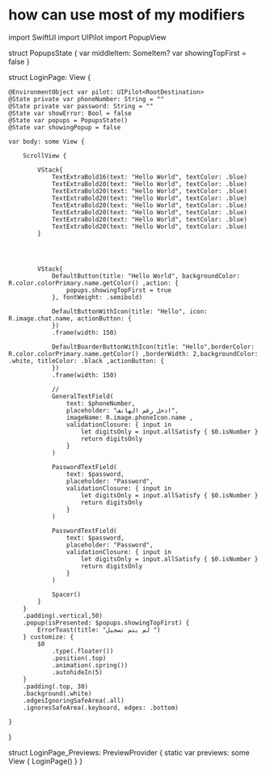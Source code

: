 #  how can use most of my modifiers 




import SwiftUI
import UIPilot
import PopupView

struct PopupsState {
    var middleItem: SomeItem?
    var showingTopFirst = false
}

struct LoginPage: View {
    
    @EnvironmentObject var pilot: UIPilot<RootDestination>
    @State private var phoneNumber: String = ""
    @State private var password: String = ""
    @State var showError: Bool = false
    @State var popups = PopupsState()
    @State var showingPopup = false
    
    var body: some View {
        
        ScrollView {
            
            VStack{
                TextExtraBold16(text: "Hello World", textColor: .blue)
                TextExtraBold20(text: "Hello World", textColor: .blue)
                TextExtraBold20(text: "Hello World", textColor: .blue)
                TextExtraBold20(text: "Hello World", textColor: .blue)
                TextExtraBold20(text: "Hello World", textColor: .blue)
                TextExtraBold20(text: "Hello World", textColor: .blue)
                TextExtraBold20(text: "Hello World", textColor: .blue)
                TextExtraBold20(text: "Hello World", textColor: .blue)
            }
            
            
            
            
            VStack{
                DefaultButton(title: "Hello World", backgroundColor: R.color.colorPrimary.name.getColor() ,action: {
                    popups.showingTopFirst = true
                }, fontWeight: .semibold)
                
                DefaultButtonWithIcon(title: "Hello", icon: R.image.chat.name, actionButton: {
                })
                .frame(width: 150)
                
                DefaultBoarderButtonWithIcon(title: "Hello",borderColor: R.color.colorPrimary.name.getColor() ,borderWidth: 2,backgroundColor: .white, titleColor: .black ,actionButton: {
                })
                .frame(width: 150)
                
                //
                GeneralTextField(
                    text: $phoneNumber,
                    placeholder: "ادخل رقم الهاتف",
                    imageName: R.image.phoneIcon.name ,
                    validationClosure: { input in
                        let digitsOnly = input.allSatisfy { $0.isNumber }
                        return digitsOnly
                    }
                )
                
                PasswordTextField(
                    text: $password,
                    placeholder: "Password",
                    validationClosure: { input in
                        let digitsOnly = input.allSatisfy { $0.isNumber }
                        return digitsOnly
                    }
                )
                
                PasswordTextField(
                    text: $password,
                    placeholder: "Password",
                    validationClosure: { input in
                        let digitsOnly = input.allSatisfy { $0.isNumber }
                        return digitsOnly
                    }
                )
                
                Spacer()
            }
        }
        .padding(.vertical,50)
        .popup(isPresented: $popups.showingTopFirst) {
            ErrorToast(title: "لم يتم تسجيل ")
        } customize: {
            $0
                .type(.floater())
                .position(.top)
                .animation(.spring())
                .autohideIn(5)
        }
        .padding(.top, 30)
        .background(.white)
        .edgesIgnoringSafeArea(.all)
        .ignoresSafeArea(.keyboard, edges: .bottom)
        
    }
}

struct LoginPage_Previews: PreviewProvider {
    static var previews: some View {
        LoginPage()
    }
}


